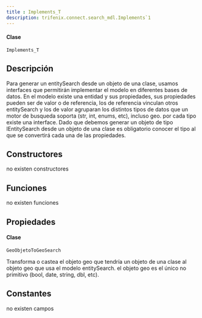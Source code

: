 ```yaml
---
title : Implements_T
description: trifenix.connect.search_mdl.Implements`1
---
```




<CodeBlock slots = 'heading, code' repeat = '1' languages = 'C#' />

#### Clase
```
Implements_T
```

## Descripción
Para generar un entitySearch desde un objeto de una clase, usamos interfaces que permitirán
implementar el modelo en diferentes bases de datos.
En el modelo existe una entidad y sus propiedades,
sus propiedades pueden ser de valor o de referencia,
los de referencia vinculan otros entitySearch
y los de valor agruparan los distintos tipos de datos que un motor de busqueda soporta (str, int, enums, etc), incluso geo.
por cada tipo existe una interface.
Dado que debemos generar un objeto de tipo IEntitySearch desde un objeto de una clase
es obligatorio conocer el tipo al que se convertirá cada una de las propiedades.
## Constructores

no existen constructores


## Funciones

no existen funciones

## Propiedades


<CodeBlock slots = 'heading, code' repeat = '1' languages = 'C#' />

#### Clase
```
GeoObjetoToGeoSearch
```


Transforma o castea el objeto geo que tendría un objeto de una clase 
al objeto geo que usa el modelo entitySearch.
el objeto geo es el único no primitivo (bool, date, string, dbl, etc).
## Constantes
no existen campos

